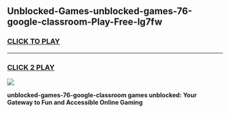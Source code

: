 
## Unblocked-Games-unblocked-games-76-google-classroom-Play-Free-lg7fw
<h3>
<a href="https://premium76.site?title=unblocked-games-76-google-classroom&ref=17A">CLICK TO PLAY</a></h3>
<hr>

<h3>
<a href="https://premium76.site?title=unblocked-games-76-google-classroom&ref=17A">CLICK 2 PLAY</a>
  
</h3>

<a href="https://premium76.site?title=unblocked-games-76-google-classroom&ref=17A"><img src="https://clearcache.store/games.png"></a>


**unblocked-games-76-google-classroom games unblocked: Your Gateway to Fun and Accessible Online Gaming**
